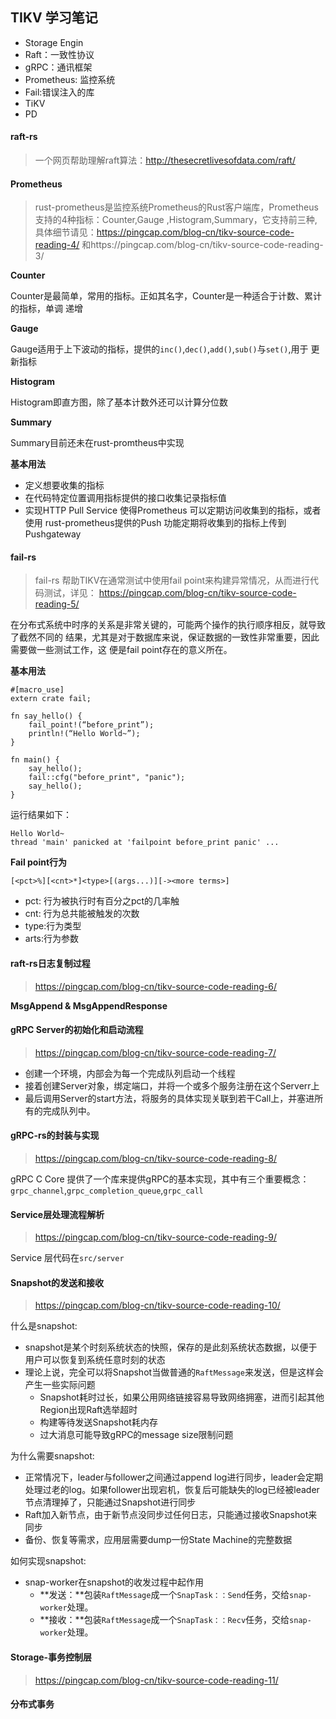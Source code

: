 ## TIKV 学习笔记

* Storage Engin
* Raft：一致性协议
* gRPC：通讯框架
* Prometheus: 监控系统
* Fail:错误注入的库
* TiKV
* PD

#### raft-rs
> 一个网页帮助理解raft算法：http://thesecretlivesofdata.com/raft/

#### Prometheus
> rust-prometheus是监控系统Prometheus的Rust客户端库，Prometheus支持的4种指标：Counter,Gauge
,Histogram,Summary，它支持前三种,具体细节请见：https://pingcap.com/blog-cn/tikv-source-code-reading-4/
和https://pingcap.com/blog-cn/tikv-source-code-reading-3/

**Counter**

Counter是最简单，常用的指标。正如其名字，Counter是一种适合于计数、累计的指标，单调
递增

**Gauge**

Gauge适用于上下波动的指标，提供的```inc()```,```dec()```,```add()```,```sub()```与```set()```,用于
更新指标

**Histogram**

Histogram即直方图，除了基本计数外还可以计算分位数

**Summary**

Summary目前还未在rust-promtheus中实现

**基本用法**

* 定义想要收集的指标
* 在代码特定位置调用指标提供的接口收集记录指标值
* 实现HTTP Pull Service 使得Prometheus 可以定期访问收集到的指标，或者使用
rust-prometheus提供的Push 功能定期将收集到的指标上传到Pushgateway

#### fail-rs 

> fail-rs 帮助TIKV在通常测试中使用fail point来构建异常情况，从而进行代码测试，详见：
https://pingcap.com/blog-cn/tikv-source-code-reading-5/

在分布式系统中时序的关系是非常关键的，可能两个操作的执行顺序相反，就导致了截然不同的
结果，尤其是对于数据库来说，保证数据的一致性非常重要，因此需要做一些测试工作，这
便是fail point存在的意义所在。

**基本用法**

```
#[macro_use]
extern crate fail;

fn say_hello() {
    fail_point!(“before_print”);
    println!(“Hello World~”);
}

fn main() {
    say_hello();
    fail::cfg("before_print", "panic");
    say_hello();
}
```
运行结果如下：
```
Hello World~
thread 'main' panicked at 'failpoint before_print panic' ...
```

**Fail point行为**

```
[<pct>%][<cnt>*]<type>[(args...)][-><more terms>]
```

* pct: 行为被执行时有百分之pct的几率触
* cnt: 行为总共能被触发的次数
* type:行为类型
* arts:行为参数

#### raft-rs日志复制过程

> https://pingcap.com/blog-cn/tikv-source-code-reading-6/

**MsgAppend & MsgAppendResponse**

#### gRPC Server的初始化和启动流程

> https://pingcap.com/blog-cn/tikv-source-code-reading-7/

* 创建一个环境，内部会为每一个完成队列启动一个线程
* 接着创建Server对象，绑定端口，并将一个或多个服务注册在这个Serverr上
* 最后调用Server的start方法，将服务的具体实现关联到若干Call上，并塞进所有的完成队列中。

#### gRPC-rs的封装与实现

> https://pingcap.com/blog-cn/tikv-source-code-reading-8/

gRPC C Core 提供了一个库来提供gRPC的基本实现，其中有三个重要概念：``` grpc_channel```,```grpc_completion_queue```,```grpc_call```

#### Service层处理流程解析

> https://pingcap.com/blog-cn/tikv-source-code-reading-9/

Service 层代码在```src/server```

#### Snapshot的发送和接收

>https://pingcap.com/blog-cn/tikv-source-code-reading-10/

什么是snapshot:

* snapshot是某个时刻系统状态的快照，保存的是此刻系统状态数据，以便于用户可以恢复到系统任意时刻的状态
* 理论上说，完全可以将Snapshot当做普通的```RaftMessage```来发送，但是这样会产生一些实际问题
    * Snapshot耗时过长，如果公用网络链接容易导致网络拥塞，进而引起其他Region出现Raft选举超时
    * 构建等待发送Snapshot耗内存
    * 过大消息可能导致gRPC的message size限制问题
    
为什么需要snapshot:

* 正常情况下，leader与follower之间通过append log进行同步，leader会定期处理过老的log。如果follower出现宕机，恢复后可能缺失的log已经被leader节点清理掉了，只能通过Snapshot进行同步
* Raft加入新节点，由于新节点没同步过任何日志，只能通过接收Snapshot来同步
* 备份、恢复等需求，应用层需要dump一份State Machine的完整数据

如何实现snapshot:

* snap-worker在snapshot的收发过程中起作用
    * **发送：**包装```RaftMessage```成一个```SnapTask：：Send```任务，交给```snap-worker```处理。
    * **接收：**包装```RaftMessage```成一个```SnapTask：：Recv```任务，交给```snap-worker```处理。


#### Storage-事务控制层

> https://pingcap.com/blog-cn/tikv-source-code-reading-11/

#### 分布式事务















